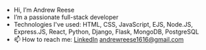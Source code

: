 -  Hi, I’m Andrew Reese
-  I’m a passionate full-stack developer
-  Technologies I've used: HTML, CSS, JavaScript, EJS, Node.JS, Express.JS, React, Python, Django, Flask, MongoDB, PostgreSQL 
- 📫 How to reach me: [LinkedIn](https://www.linkedin.com/in/andrew-reese-123a7b26b)
  andrewreese1616@gmail.com

<!---
andrewreese16/andrewreese16 is a ✨ special ✨ repository because its `README.md` (this file) appears on your GitHub profile.
You can click the Preview link to take a look at your changes.
--->
